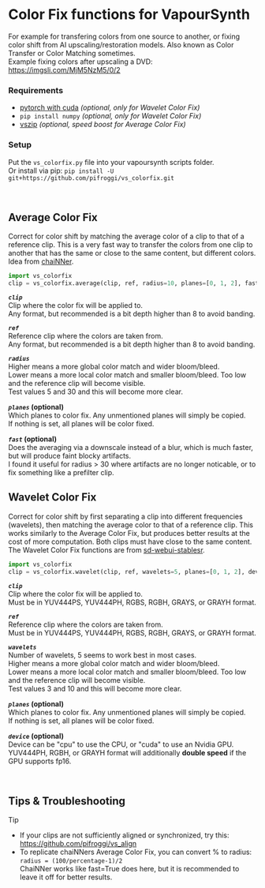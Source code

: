 # Color Fix functions for VapourSynth

For example for transfering colors from one source to another, or fixing color shift from AI upscaling/restoration models. Also known as Color Transfer or Color Matching sometimes.  
Example fixing colors after upscaling a DVD: https://imgsli.com/MjM5NzM5/0/2

### Requirements
* [pytorch with cuda](https://pytorch.org/) *(optional, only for Wavelet Color Fix)*
* `pip install numpy` *(optional, only for Wavelet Color Fix)*
* [vszip](https://github.com/dnjulek/vapoursynth-zip) *(optional, speed boost for Average Color Fix)*

### Setup
Put the `vs_colorfix.py` file into your vapoursynth scripts folder.  
Or install via pip: `pip install -U git+https://github.com/pifroggi/vs_colorfix.git`

<br />

## Average Color Fix
Correct for color shift by matching the average color of a clip to that of a reference clip. This is a very fast way to transfer the colors from one clip to another that has the same or close to the same content, but different colors. Idea from [chaiNNer](https://github.com/chaiNNer-org/chaiNNer).

```python
import vs_colorfix
clip = vs_colorfix.average(clip, ref, radius=10, planes=[0, 1, 2], fast=False)
```

__*`clip`*__  
Clip where the color fix will be applied to.  
Any format, but recommended is a bit depth higher than 8 to avoid banding.

__*`ref`*__  
Reference clip where the colors are taken from.  
Any format, but recommended is a bit depth higher than 8 to avoid banding.

__*`radius`*__  
Higher means a more global color match and wider bloom/bleed.  
Lower means a more local color match and smaller bloom/bleed. Too low and the reference clip will become visible.  
Test values 5 and 30 and this will become more clear.

__*`planes`* (optional)__  
Which planes to color fix. Any unmentioned planes will simply be copied.  
If nothing is set, all planes will be color fixed.

 __*`fast`* (optional)__  
Does the averaging via a downscale instead of a blur, which is much faster, but will produce faint blocky artifacts.  
I found it useful for radius > 30 where artifacts are no longer noticable, or to fix something like a prefilter clip.

## Wavelet Color Fix
Correct for color shift by first separating a clip into different frequencies (wavelets), then matching the average color to that of a reference clip. This works similarly to the Average Color Fix, but produces better results at the cost of more computation. Both clips must have close to the same content. The Wavelet Color Fix functions are from [sd-webui-stablesr](https://github.com/pkuliyi2015/sd-webui-stablesr/blob/master/srmodule/colorfix.py).  

```python
import vs_colorfix
clip = vs_colorfix.wavelet(clip, ref, wavelets=5, planes=[0, 1, 2], device="cuda")
```

__*`clip`*__  
Clip where the color fix will be applied to.  
Must be in YUV444PS, YUV444PH, RGBS, RGBH, GRAYS, or GRAYH format.

__*`ref`*__  
Reference clip where the colors are taken from.  
Must be in YUV444PS, YUV444PH, RGBS, RGBH, GRAYS, or GRAYH format.

__*`wavelets`*__  
Number of wavelets, 5 seems to work best in most cases.  
Higher means a more global color match and wider bloom/bleed.  
Lower means a more local color match and smaller bloom/bleed. Too low and the reference clip will become visible.  
Test values 3 and 10 and this will become more clear.

__*`planes`* (optional)__  
Which planes to color fix. Any unmentioned planes will simply be copied.  
If nothing is set, all planes will be color fixed.

__*`device`* (optional)__  
Device can be "cpu" to use the CPU, or "cuda" to use an Nvidia GPU.  
YUV444PH, RGBH, or GRAYH format will additionally __double speed__ if the GPU supports fp16.

<br />

## Tips & Troubleshooting
> [!TIP]
> * If your clips are not sufficiently aligned or synchronized, try this: https://github.com/pifroggi/vs_align
> * To replicate chaiNNers Average Color Fix, you can convert % to radius: `radius = (100/percentage-1)/2`  
>   ChaiNNer works like fast=True does here, but it is recommended to leave it off for better results.
